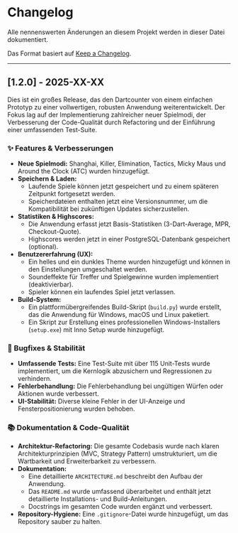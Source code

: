 # Changelog

Alle nennenswerten Änderungen an diesem Projekt werden in dieser Datei dokumentiert.

Das Format basiert auf [Keep a Changelog](https://keepachangelog.com/en/1.0.0/).

---

## [1.2.0] - 2025-XX-XX

Dies ist ein großes Release, das den Dartcounter von einem einfachen Prototyp zu einer vollwertigen, robusten Anwendung weiterentwickelt. Der Fokus lag auf der Implementierung zahlreicher neuer Spielmodi, der Verbesserung der Code-Qualität durch Refactoring und der Einführung einer umfassenden Test-Suite.

### ✨ Features & Verbesserungen

*   **Neue Spielmodi:** Shanghai, Killer, Elimination, Tactics, Micky Maus und Around the Clock (ATC) wurden hinzugefügt.
*   **Speichern & Laden:**
    *   Laufende Spiele können jetzt gespeichert und zu einem späteren Zeitpunkt fortgesetzt werden.
    *   Speicherdateien enthalten jetzt eine Versionsnummer, um die Kompatibilität bei zukünftigen Updates sicherzustellen.
*   **Statistiken & Highscores:**
    *   Die Anwendung erfasst jetzt Basis-Statistiken (3-Dart-Average, MPR, Checkout-Quote).
    *   Highscores werden jetzt in einer PostgreSQL-Datenbank gespeichert (optional).
*   **Benutzererfahrung (UX):**
    *   Ein helles und ein dunkles Theme wurden hinzugefügt und können in den Einstellungen umgeschaltet werden.
    *   Soundeffekte für Treffer und Spielgewinne wurden implementiert (deaktivierbar).
    *   Spieler können ein laufendes Spiel jetzt verlassen.
*   **Build-System:**
    *   Ein plattformübergreifendes Build-Skript (`build.py`) wurde erstellt, das die Anwendung für Windows, macOS und Linux paketiert.
    *   Ein Skript zur Erstellung eines professionellen Windows-Installers (`setup.exe`) mit Inno Setup wurde hinzugefügt.

### 🐛 Bugfixes & Stabilität

*   **Umfassende Tests:** Eine Test-Suite mit über 115 Unit-Tests wurde implementiert, um die Kernlogik abzusichern und Regressionen zu verhindern.
*   **Fehlerbehandlung:** Die Fehlerbehandlung bei ungültigen Würfen oder Aktionen wurde verbessert.
*   **UI-Stabilität:** Diverse kleine Fehler in der UI-Anzeige und Fensterpositionierung wurden behoben.

### 📚 Dokumentation & Code-Qualität

*   **Architektur-Refactoring:** Die gesamte Codebasis wurde nach klaren Architekturprinzipien (MVC, Strategy Pattern) umstrukturiert, um die Wartbarkeit und Erweiterbarkeit zu verbessern.
*   **Dokumentation:**
    *   Eine detaillierte `ARCHITECTURE.md` beschreibt den Aufbau der Anwendung.
    *   Das `README.md` wurde umfassend überarbeitet und enthält jetzt detaillierte Installations- und Build-Anleitungen.
    *   Docstrings im gesamten Code wurden ergänzt und verbessert.
*   **Repository-Hygiene:** Eine `.gitignore`-Datei wurde hinzugefügt, um das Repository sauber zu halten.